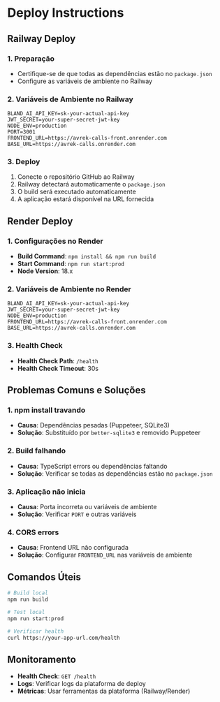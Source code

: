 # Deploy Instructions

## Railway Deploy

### 1. Preparação
- Certifique-se de que todas as dependências estão no `package.json`
- Configure as variáveis de ambiente no Railway

### 2. Variáveis de Ambiente no Railway
```
BLAND_AI_API_KEY=sk-your-actual-api-key
JWT_SECRET=your-super-secret-jwt-key
NODE_ENV=production
PORT=3001
FRONTEND_URL=https://avrek-calls-front.onrender.com
BASE_URL=https://avrek-calls.onrender.com
```

### 3. Deploy
1. Conecte o repositório GitHub ao Railway
2. Railway detectará automaticamente o `package.json`
3. O build será executado automaticamente
4. A aplicação estará disponível na URL fornecida

## Render Deploy

### 1. Configurações no Render
- **Build Command**: `npm install && npm run build`
- **Start Command**: `npm run start:prod`
- **Node Version**: 18.x

### 2. Variáveis de Ambiente no Render
```
BLAND_AI_API_KEY=sk-your-actual-api-key
JWT_SECRET=your-super-secret-jwt-key
NODE_ENV=production
FRONTEND_URL=https://avrek-calls-front.onrender.com
BASE_URL=https://avrek-calls.onrender.com
```

### 3. Health Check
- **Health Check Path**: `/health`
- **Health Check Timeout**: 30s

## Problemas Comuns e Soluções

### 1. npm install travando
- **Causa**: Dependências pesadas (Puppeteer, SQLite3)
- **Solução**: Substituído por `better-sqlite3` e removido Puppeteer

### 2. Build falhando
- **Causa**: TypeScript errors ou dependências faltando
- **Solução**: Verificar se todas as dependências estão no `package.json`

### 3. Aplicação não inicia
- **Causa**: Porta incorreta ou variáveis de ambiente
- **Solução**: Verificar `PORT` e outras variáveis

### 4. CORS errors
- **Causa**: Frontend URL não configurada
- **Solução**: Configurar `FRONTEND_URL` nas variáveis de ambiente

## Comandos Úteis

```bash
# Build local
npm run build

# Test local
npm run start:prod

# Verificar health
curl https://your-app-url.com/health
```

## Monitoramento

- **Health Check**: `GET /health`
- **Logs**: Verificar logs da plataforma de deploy
- **Métricas**: Usar ferramentas da plataforma (Railway/Render)
